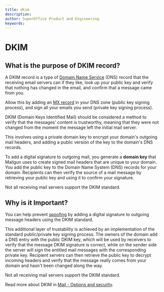 ```yaml
---
title: dkim
description:
author: SuperOffice Product and Engineering
keywords:
---
```


# DKIM

## What is the purpose of DKIM record?

A DKIM record is a type of [Domain Name Service][1] (DNS) record that the receiving email servers can if they like, look up your public key and verify that nothing has changed in the email, and confirm that a message came from you.

Allow this by adding an [MX record][2] in your DNS zone (public key signing process), and sign all your emails you send (private key signing process).

DKIM (Domain Keys Identified Mail) should be considered a method to verify that the messages' content is trustworthy, meaning that they were not changed from the moment the message left the initial mail server.

This involves using a private domain key to encrypt your domain's outgoing mail headers, and adding a public version of the key to the domain's DNS records.

To add a digital signature to outgoing mail, you generate a **domain key** that Mailgun uses to create signed mail headers that are unique to your domain. You add the public key to the Domain Name System (DNS) records for your domain. Recipients can then verify the source of a mail message by retrieving your public key and using it to confirm your signature.

Not all receiving mail servers support the DKIM standard.

## Why is it Important?

You can help prevent [spoofing][3] by adding a digital signature to outgoing message headers using the DKIM standard.

This additional layer of trustability is achieved by an implementation of the standard public/private key signing process. The owners of the domain add a DNS entry with the public DKIM key, which will be used by receivers to verify that the message DKIM signature is correct, while on the sender side the server will sign the entitled mail messages with the corresponding private key. Recipient servers can then retrieve the public key to decrypt incoming headers and verify that the message really comes from your domain and hasn't been changed along the way.

Not all receiving mail servers support the DKIM standard.

Read more about DKIM in  [Mail - Options and security][4].

<!-- Referenced links -->
[1]: https://en.wikipedia.org/wiki/Domain_Name_System
[2]: https://en.wikipedia.org/wiki/MX_record
[3]: https://support.google.com/a/answer/4536026
[4]: ../security.md
